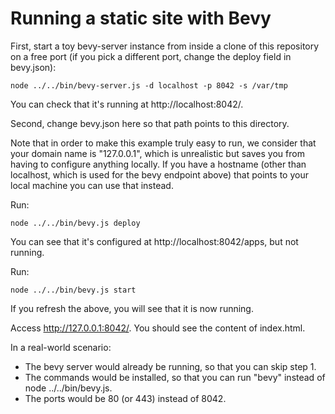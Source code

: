 
# Running a static site with Bevy

First, start a toy bevy-server instance from inside a clone of this repository on a free port (if
you pick a different port, change the deploy field in bevy.json):

    node ../../bin/bevy-server.js -d localhost -p 8042 -s /var/tmp

You can check that it's running at http://localhost:8042/.

Second, change bevy.json here so that path points to this directory.

Note that in order to make this example truly easy to run, we consider that your domain name is
"127.0.0.1", which is unrealistic but saves you from having to configure anything locally. If you
have a hostname (other than localhost, which is used for the bevy endpoint above) that points to
your local machine you can use that instead.

Run:

    node ../../bin/bevy.js deploy

You can see that it's configured at http://localhost:8042/apps, but not running.

Run:

    node ../../bin/bevy.js start

If you refresh the above, you will see that it is now running.

Access http://127.0.0.1:8042/. You should see the content of index.html.

In a real-world scenario:
* The bevy server would already be running, so that you can skip step 1.
* The commands would be installed, so that you can run "bevy" instead of node ../../bin/bevy.js.
* The ports would be 80 (or 443) instead of 8042.
